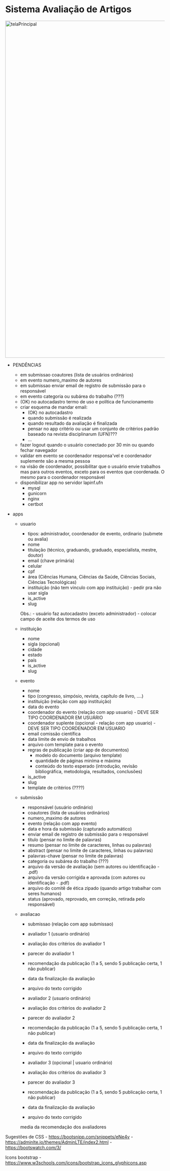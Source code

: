 # Sistema Avaliação de Artigos

<img width="1063" alt="telaPrincipal" src="https://github.com/alexandrezamberlan/python-django/assets/5599081/063d72b1-1a4c-4a14-a3fe-187d866bdefb">


- PENDÊNCIAS 
    - em submissao coautores (lista de usuários ordinários)
    - em evento numero_maximo de autores        
    - em submissao enviar email de registro de submissão para o responsável       
    - em evento categoria ou subárea do trabalho (???)
    - (OK) no autocadastro termo de uso e política de funcionamento
    - criar esquema de mandar email:
        - (OK) no autocadastro
        - quando submissão é realizada
        - quando resultado da avaliação é finalizada
        - pensar no app critério ou usar um conjunto de critérios padrão baseado na revista disciplinarum (UFN)???
        - ...
    - fazer logout quando o usuário conectado por 30 min ou quando fechar navegador
    - validar em evento se coordenador responsa'vel e coordenador suplemente são a mesma pessoa
    - na visão de coordenador, possibilitar que o usuário envie trabalhos mas para outros eventos, exceto para os eventos que coordenada. O mesmo para o coordenador responsável
    - disponibilizar app no servidor lapinf.ufn
        - mysql
        - gunicorn
        - nginx
        - certbot

- apps
    - usuario
        - tipos: administrador, coordenador de evento, ordinario (submete ou avalia)
        - nome
        - titulação (técnico, graduando, graduado, especialista, mestre, doutor)
        - email (chave primária)
        - celular
        - cpf
        - área (Ciências Humana, Ciências da Saúde, Ciências Sociais, Ciências Tecnológicas)
        - instituição (não tem vinculo com app instituição) - pedir pra não usar sigla
        - is_active
        - slug

        Obs.:
            - usuário faz autocadastro (exceto administrador)
                - colocar campo de aceite dos termos de uso
    
    - instituição
        - nome
        - sigla (opcional)
        - cidade
        - estado
        - país
        - is_active
        - slug

    - evento 
        - nome
        - tipo (congresso, simpósio, revista, capítulo de livro, ....)
        - instituição (relação com app instituição)
        - data do evento
        - coordenador do evento (relação com app usuario) - DEVE SER TIPO COORDENADOR EM USUÁRIO
        - coordenador suplente (opcional - relação com app usuario) - DEVE SER TIPO COORDENADOR EM USUARIO
        - email comissão científica
        - data limite de envio de trabalhos
        - arquivo com template para o evento
        - regras de publicação (criar app de documentos)
            - modelo do documento (arquivo template)
            - quantidade de páginas miníma e máxima
            - conteúdo do texto esperado (introdução, revisão bibliográfica, metodologia, resultados, conclusões)
        - is_active
        - slug
        - template de critérios (????)
    

    - submissão
        - responsável (usuário ordinário)
        - coautores (lista de usuários ordinários)
        - numero_maximo de autores
        - evento (relação com app evento)
        - data e hora da submissão (capturado automático)
        - enviar email de registro de submissão para o responsável
        - titulo (pensar no limite de palavras)
        - resumo (pensar no limite de caracteres, linhas ou palavras)
        - abstract (pensar no limite de caracteres, linhas ou palavras)
        - palavras-chave (pensar no limite de palavras)
        - categoria ou subárea do trabalho (???)
        - arquivo da versão de avaliação (sem autores ou identificação - .pdf)
        - arquivo da versão corrigida e aprovada (com autores ou identificação - .pdf)
        - arquivo do comitê de ética zipado (quando artigo trabalhar com seres humanos)
        - status (aprovado, reprovado, em correção, retirada pelo responsável)

    - avaliacao
        - submissao (relação com app submissao)
        
        - avaliador 1 (usuario ordinário)
        - avaliação dos critérios do avaliador 1 
        - parecer do avaliador 1
        - recomendação da publicação (1 a 5, sendo 5 publicação certa, 1 não publicar)
        - data da finalização da avaliação
        - arquivo do texto corrigido

        - avaliador 2 (usuario ordinário)
        - avaliação dos critérios do avaliador 2
        - parecer do avaliador 2
        - recomendação da publicação (1 a 5, sendo 5 publicação certa, 1 não publicar)
        - data da finalização da avaliação
        - arquivo do texto corrigido
        
        - avaliador 3 (opcional | usuario ordinário)
        - avaliação dos critérios do avaliador 3
        - parecer do avaliador 3
        - recomendação da publicação (1 a 5, sendo 5 publicação certa, 1 não publicar)
        - data da finalização da avaliação
        - arquivo do texto corrigido

        media da recomendação dos avaliadores

Sugestões de CSS
    - https://bootsnipp.com/snippets/eNe4v
    - https://adminlte.io/themes/AdminLTE/index2.html
    - https://bootswatch.com/3/

Icons bootstrap - https://www.w3schools.com/icons/bootstrap_icons_glyphicons.asp
